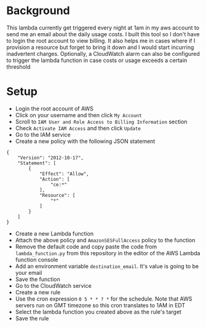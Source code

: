 # Background
This lambda currently get triggered every night at 1am in my aws account to send me an email about the daily usage costs. I built this tool so I don't have to login the root account to view billing. It also helps me in cases where if I provision a resource but forget to bring it down and I would start incurring inadvertent charges. Optionally, a CloudWatch alarm can also be configured to trigger the lambda function in case costs or usage exceeds a certain threshold

# Setup
* Login the root account of AWS
* Click on your username and then click ```My Account```
* Scroll to ```IAM User and Role Access to Billing Information``` section 
* Check ```Activate IAM Access``` and then click ```Update```
* Go to the IAM service
* Create a new policy with the following JSON statement
```
{
    "Version": "2012-10-17",
    "Statement": [
        {
            "Effect": "Allow",
            "Action": [
                "ce:*"
            ],
            "Resource": [
                "*"
            ]
        }
    ]
}
```
* Create a new Lambda function
* Attach the above policy and ```AmazonSESFullAccess``` policy to the function
* Remove the default code and copy paste the code from ```lambda_function.py``` from this repository in the editor of the AWS Lambda function console
* Add an environment variable ```destination_email```. It's value is going to be your email
* Save the function
* Go to the CloudWatch service
* Create a new rule
* Use the cron expression ```0 5 * * ? *``` for the schedule. Note that AWS servers run on GMT timezone so this cron translates to 1AM in EDT
* Select the lambda function you created above as the rule's target
* Save the rule
